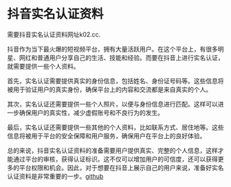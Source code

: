 # 抖音实名认证资料

需要抖音实名认证资料网址k02.cc.

抖音作为当下最火爆的短视频平台，拥有大量活跃用户。在这个平台上，有很多明星、网红和普通用户分享自己的生活、技能和经验。而要在抖音上进行实名认证，就需要提供一些个人资料。

首先，实名认证需要提供真实的身份信息，包括姓名、身份证号码等。这些信息将被用于验证用户的真实身份，确保平台上的内容和交流都是来自真实的个人。

其次，实名认证还需要提供一些个人照片，以便与身份信息进行匹配。这样可以进一步确保用户的真实性，减少虚假账号和不良行为的发生。

最后，实名认证还需要提供一些其他的个人资料，比如联系方式、居住地等。这些信息将被用于平台的安全保障和用户服务，确保用户在平台上的良好体验。

总的来说，抖音实名认证资料的准备需要用户提供真实、完整的个人信息，这样才能通过平台的审核，获得认证标识。这不仅可以增加用户的可信度，还可以获得更多的平台权限和机会。因此，对于想要在抖音上展示自己的用户来说，准备好实名认证资料是非常重要的一步。[github](https://github.com)